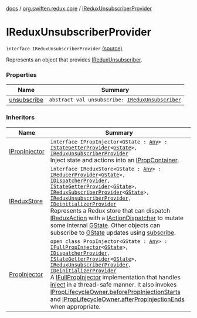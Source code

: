 [docs](../../index.md) / [org.swiften.redux.core](../index.md) / [IReduxUnsubscriberProvider](./index.md)

# IReduxUnsubscriberProvider

`interface IReduxUnsubscriberProvider` [(source)](https://github.com/protoman92/KotlinRedux/tree/master/common/common-core/src/main/kotlin/org/swiften/redux/core/Core.kt#L81)

Represents an object that provides [IReduxUnsubscriber](../-i-redux-unsubscriber.md).

### Properties

| Name | Summary |
|---|---|
| [unsubscribe](unsubscribe.md) | `abstract val unsubscribe: `[`IReduxUnsubscriber`](../-i-redux-unsubscriber.md) |

### Inheritors

| Name | Summary |
|---|---|
| [IPropInjector](../../org.swiften.redux.ui/-i-prop-injector/index.md) | `interface IPropInjector<GState : `[`Any`](https://kotlinlang.org/api/latest/jvm/stdlib/kotlin/-any/index.html)`> : `[`IStateGetterProvider`](../-i-state-getter-provider/index.md)`<`[`GState`](../../org.swiften.redux.ui/-i-prop-injector/index.md#GState)`>, `[`IReduxUnsubscriberProvider`](./index.md)<br>Inject state and actions into an [IPropContainer](../../org.swiften.redux.ui/-i-prop-container/index.md). |
| [IReduxStore](../-i-redux-store.md) | `interface IReduxStore<GState : `[`Any`](https://kotlinlang.org/api/latest/jvm/stdlib/kotlin/-any/index.html)`> : `[`IReducerProvider`](../-i-reducer-provider/index.md)`<`[`GState`](../-i-redux-store.md#GState)`>, `[`IDispatcherProvider`](../-i-dispatcher-provider/index.md)`, `[`IStateGetterProvider`](../-i-state-getter-provider/index.md)`<`[`GState`](../-i-redux-store.md#GState)`>, `[`IReduxSubscriberProvider`](../-i-redux-subscriber-provider/index.md)`<`[`GState`](../-i-redux-store.md#GState)`>, `[`IReduxUnsubscriberProvider`](./index.md)`, `[`IDeinitializerProvider`](../-i-deinitializer-provider/index.md)<br>Represents a Redux store that can dispatch [IReduxAction](../-i-redux-action.md) with a [IActionDispatcher](../-i-action-dispatcher.md) to mutate some internal [GState](../-i-redux-store.md#GState). Other objects can subscribe to [GState](../-i-redux-store.md#GState) updates using [subscribe](../-i-redux-subscriber-provider/subscribe.md). |
| [PropInjector](../../org.swiften.redux.ui/-prop-injector/index.md) | `open class PropInjector<GState : `[`Any`](https://kotlinlang.org/api/latest/jvm/stdlib/kotlin/-any/index.html)`> : `[`IFullPropInjector`](../../org.swiften.redux.ui/-i-full-prop-injector.md)`<`[`GState`](../../org.swiften.redux.ui/-prop-injector/index.md#GState)`>, `[`IDispatcherProvider`](../-i-dispatcher-provider/index.md)`, `[`IStateGetterProvider`](../-i-state-getter-provider/index.md)`<`[`GState`](../../org.swiften.redux.ui/-prop-injector/index.md#GState)`>, `[`IReduxUnsubscriberProvider`](./index.md)`, `[`IDeinitializerProvider`](../-i-deinitializer-provider/index.md)<br>A [IFullPropInjector](../../org.swiften.redux.ui/-i-full-prop-injector.md) implementation that handles [inject](../../org.swiften.redux.ui/-prop-injector/inject.md) in a thread-safe manner. It also invokes [IPropLifecycleOwner.beforePropInjectionStarts](../../org.swiften.redux.ui/-i-prop-lifecycle-owner/before-prop-injection-starts.md) and [IPropLifecycleOwner.afterPropInjectionEnds](../../org.swiften.redux.ui/-i-prop-lifecycle-owner/after-prop-injection-ends.md) when appropriate. |
